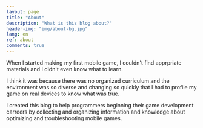 ```yaml
---
layout: page
title: "About"
description: "What is this blog about?"
header-img: "img/about-bg.jpg"
lang: en
ref: about
comments: true
---
```


When I started making my first mobile game, I couldn't find apprpriate materials and I didn't even know what to learn.

I think it was because there was no organized curriculum and the environment was so diverse and changing so quickly that I had to profile my game on real devices to know what was true.

I created this blog to help programmers beginning their game development carreers by collecting and organizing information and knowledge about optimizing and troubleshooting mobile games.

